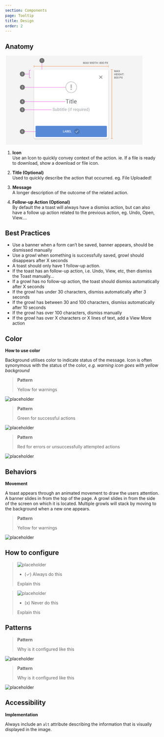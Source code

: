 ```yaml
---
section: Components
page: Tooltip
title: Design
order: 2
---
```


## Anatomy

<novo-grid columns="2" align="start" gap="2rem">

<img src="assets/images/ModalAnatomy.png" width="450">

<div>

1. **Icon**<br>
   Use an Icon to quickly convey context of the action. ie. If a file is ready to download, show a download or file icon.

1. **Title (Optional)**<br>
   Used to quickly describe the action that occurred. eg. File Uploaded!

1. **Message**<br>
   A longer description of the outcome of the related action.

1. **Follow-up Action (Optional)**<br>
   By default the a toast will always have a dismiss action, but can also have a follow up action related to the previous action, eg. Undo, Open, View....

</div>
</novo-grid>

## Best Practices

- Use a banner when a form can’t be saved, banner appears, should be dismissed manually
- Use a growl when something is successfully saved, growl should disappears after X seconds
- A toast should only have 1 follow-up action.
- If the toast has an follow-up action, i.e. Undo, View, etc, then dismiss the Toast manually…
- If a growl has no follow-up action, the toast should dismiss automatically after X seconds
- If the growl has under 30 characters, dismiss automatically after 3 seconds
- If the growl has between 30 and 100 characters, dismiss automatically after 10 seconds
- If the growl has over 100 characters, dismiss manually
- If the growl has over X characters or X lines of text, add a View More action

## Color

**How to use color**

Background utilises color to indicate status of the message. Icon is often synonymous with the status of the color, _e.g. warning icon goes with yellow background_

<novo-grid columns="2" align="start" gap="2rem">

> **Pattern**
>
> Yellow for warnings

![placeholder](https://via.placeholder.com/350x250)

> **Pattern**
>
> Green for successful actions

![placeholder](https://via.placeholder.com/350x250)

> **Pattern**
>
> Red for errors or unsuccessfully attempted actions

![placeholder](https://via.placeholder.com/350x250)

</novo-grid>

## Behaviors

**Movement**

A toast appears through an animated movement to draw the users attention. A banner slides in from the top of the page. A growl slides in from the side of the screen on which it is located. Multiple growls will stack by moving to the background when a new one appears.

<novo-grid columns="2" align="start" gap="2rem">

> **Pattern**
>
> Yellow for warnings

![placeholder](https://via.placeholder.com/350x250)

</novo-grid>

## How to configure

<novo-grid columns="2" align="start" gap="2rem">

> ![placeholder](https://via.placeholder.com/350x250)
>
> - (✓) Always do this
>
> Explain this

> ![placeholder](https://via.placeholder.com/350x250)
>
> - (x) Never do this
>
> Explain this

</novo-grid>

## Patterns

<novo-grid columns="2" align="start" gap="2rem">

> **Pattern**
>
> Why is it configured like this

![placeholder](https://via.placeholder.com/350x250)

> **Pattern**
>
> Why is it configured like this

![placeholder](https://via.placeholder.com/350x250)

</novo-grid>

## Accessibility

**Implementation**

Always include an `alt` attribute describing the information that is visually displayed in the image.
